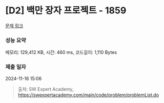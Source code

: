 # [D2] 백만 장자 프로젝트 - 1859 

[문제 링크](https://swexpertacademy.com/main/code/problem/problemDetail.do?contestProbId=AV5LrsUaDxcDFAXc) 

### 성능 요약

메모리: 129,412 KB, 시간: 460 ms, 코드길이: 1,110 Bytes

### 제출 일자

2024-11-16 15:06



> 출처: SW Expert Academy, https://swexpertacademy.com/main/code/problem/problemList.do